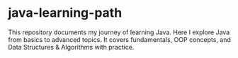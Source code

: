 # java-learning-path
This repository documents my journey of learning Java. Here I explore Java from basics to advanced topics. It covers fundamentals, OOP concepts, and Data Structures &amp; Algorithms with practice.
